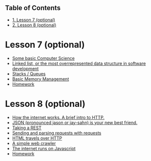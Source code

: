 <div id="table-of-contents">
<h2>Table of Contents</h2>
<div id="text-table-of-contents">
<ul>
<li><a href="#lesson-7-optional">1. Lesson 7 (optional)</a></li>
<li><a href="#lesson-8-optional">2. Lesson 8 (optional)</a></li>
</ul>
</div>
</div>

<a id="lesson-7-optional"></a>

# Lesson 7 (optional)

-   [Some basic Computer Science](lesson-7/introduction.md)
-   [Linked list, or the most
	overrepresented data structure in software development](lesson-7/linked-list.md)
-   [Stacks / Queues](lesson-7/stack.md)
-   [Basic Memory Management](lesson-7/memory.md)
-   [Homework](lesson-7/homework.md)


<a id="lesson-8-optional"></a>

# Lesson 8 (optional)

-   [How the internet works. A brief intro to
	HTTP.](lesson-8/http.md)
-   [JSON (pronounced jason or jay-sahn) is your
	new best friend.](lesson-8/json.md)
-   [Taking a REST](lesson-8/rest.md)
-   [Sending and parsing requests with
	requests](lesson-8/requests.md)
-   [HTML travels over HTTP](lesson-8/html.md)
-   [A simple web crawler](lesson-8/crawler.md)
-   [The internet runs on Javascript](lesson-8/javascript.md)
-   [Homework](lesson-8/homework.md)
